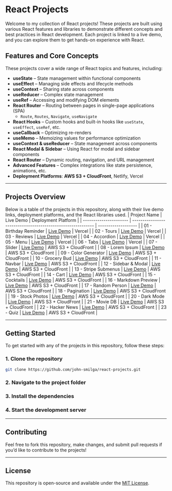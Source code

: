 # React Projects

Welcome to my collection of React projects! These projects are built using various React features and libraries to demonstrate different concepts and best practices in React development. Each project is linked to a live demo, and you can explore them to get hands-on experience with React.

## Features and Core Concepts

These projects cover a wide range of React topics and features, including:

- **useState** – State management within functional components
- **useEffect** – Managing side effects and lifecycle methods
- **useContext** – Sharing state across components
- **useReducer** – Complex state management
- **useRef** – Accessing and modifying DOM elements
- **React Router** – Routing between pages in single-page applications (SPA)
  - `Route`, `Routes`, `Navigate`, `useNavigate`
- **React Hooks** – Custom hooks and built-in hooks like `useState`, `useEffect`, `useRef`, etc.
- **useCallback** – Optimizing re-renders
- **useMemo** – Memoizing values for performance optimization
- **useContext & useReducer** – State management across components
- **React Modal & Sidebar** – Using React for modal and sidebar components
- **React Router** – Dynamic routing, navigation, and URL management
- **Advanced Features** – Complex integrations like state persistence, animations, etc.
- **Deployment Platforms**: **AWS S3 + CloudFront**, Netlify, Vercel

---

## Projects Overview

Below is a table of the projects in this repository, along with their live demo links, deployment platforms, and the React libraries used.
| Project Name | Live Demo | Deployment Platform |
| ---------------------- | ----------------------------------------------------------- | ------------------- |
| 01 - Birthday Reminder | [Live Demo](https://birthday-reminder-teal-chi.vercel.app/) | Vercel |
| 02 - Tours | [Live Demo](https://tours-kohl.vercel.app/) | Vercel |
| 03 - Reviews | [Live Demo](http://your-cloudfront-url) | Vercel |
| 04 - Accordion | [Live Demo](http://your-cloudfront-url) | Vercel |
| 05 - Menu | [Live Demo](http://your-cloudfront-url) | Vercel |
| 06 - Tabs | [Live Demo](http://your-cloudfront-url) | Vercel |
| 07 - Slider | [Live Demo](http://your-cloudfront-url) | AWS S3 + CloudFront |
| 08 - Lorem Ipsum | [Live Demo](http://your-cloudfront-url) | AWS S3 + CloudFront |
| 09 - Color Generator | [Live Demo](http://your-cloudfront-url) | AWS S3 + CloudFront |
| 10 - Grocery Bud | [Live Demo](http://your-cloudfront-url) | AWS S3 + CloudFront |
| 11 - Navbar | [Live Demo](http://your-cloudfront-url) | AWS S3 + CloudFront |
| 12 - Sidebar & Modal | [Live Demo](http://your-cloudfront-url) | AWS S3 + CloudFront |
| 13 - Stripe Submenus | [Live Demo](http://your-cloudfront-url) | AWS S3 + CloudFront |
| 14 - Cart | [Live Demo](http://your-cloudfront-url) | AWS S3 + CloudFront |
| 15 - Cocktails | [Live Demo](http://your-cloudfront-url) | AWS S3 + CloudFront |
| 16 - Markdown Preview | [Live Demo](http://your-cloudfront-url) | AWS S3 + CloudFront |
| 17 - Random Person | [Live Demo](http://your-cloudfront-url) | AWS S3 + CloudFront |
| 18 - Pagination | [Live Demo](http://your-cloudfront-url) | AWS S3 + CloudFront |
| 19 - Stock Photos | [Live Demo](http://your-cloudfront-url) | AWS S3 + CloudFront |
| 20 - Dark Mode | [Live Demo](http://your-cloudfront-url) | AWS S3 + CloudFront |
| 21 - Movie DB | [Live Demo](http://your-cloudfront-url) | AWS S3 + CloudFront |
| 22 - Hacker News | [Live Demo](http://your-cloudfront-url) | AWS S3 + CloudFront |
| 23 - Quiz | [Live Demo](http://your-cloudfront-url) | AWS S3 + CloudFront |

---

## Getting Started

To get started with any of the projects in this repository, follow these steps:

### 1. Clone the repository

```bash
git clone https://github.com/john-smilga/react-projects.git
```

### 2. Navigate to the project folder

### 3. Install the dependencies

### 4. Start the development server

---

## Contributing

Feel free to fork this repository, make changes, and submit pull requests if you’d like to contribute to the projects!

---

## License

This repository is open-source and available under the [MIT License](./LICENSE).
